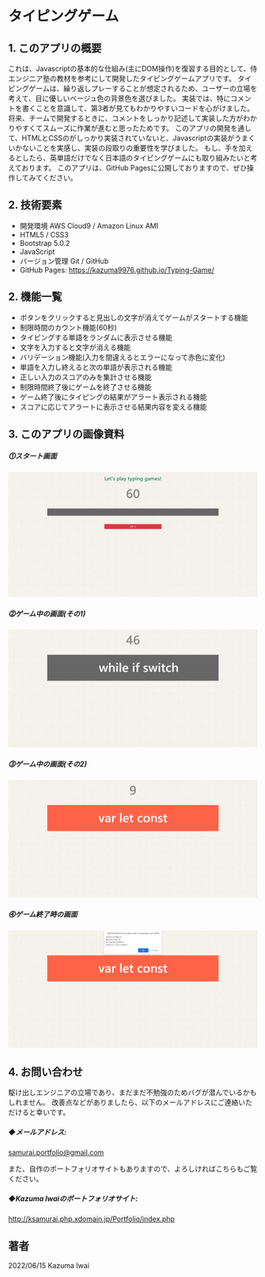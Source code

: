# タイピングゲーム

## 1. このアプリの概要
これは、Javascriptの基本的な仕組み(主にDOM操作)を復習する目的として、侍エンジニア塾の教材を参考にして開発したタイピングゲームアプリです。
タイピングゲームは、繰り返しプレーすることが想定されるため、ユーザーの立場を考えて、目に優しいベージュ色の背景色を選びました。
実装では、特にコメントを書くことを意識して、第3者が見てもわかりやすいコードを心がけました。
将来、チームで開発するときに、コメントをしっかり記述して実装した方がわかりやすくてスムーズに作業が進むと思ったためです。
このアプリの開発を通して、HTMLとCSSのがしっかり実装されていないと、Javascriptの実装がうまくいかないことを実感し、実装の段取りの重要性を学びました。
もし、手を加えるとしたら、英単語だけでなく日本語のタイピングゲームにも取り組みたいと考えております。
このアプリは、GitHub Pagesに公開しておりますので、ぜひ操作してみてください。

## 2. 技術要素

- 開発環境 AWS Cloud9 / Amazon Linux AMI
- HTML5 / CSS3
- Bootstrap 5.0.2
- JavaScript
- バージョン管理 Git / GitHub
- GitHub Pages: https://kazuma9976.github.io/Typing-Game/

## 2. 機能一覧
- ボタンをクリックすると見出しの文字が消えてゲームがスタートする機能
- 制限時間のカウント機能(60秒)
- タイピングする単語をランダムに表示させる機能
- 文字を入力すると文字が消える機能
- バリデーション機能(入力を間違えるとエラーになって赤色に変化)
- 単語を入力し終えると次の単語が表示される機能
- 正しい入力のスコアのみを集計させる機能
- 制限時間終了後にゲームを終了させる機能
- ゲーム終了後にタイピングの結果がアラート表示される機能
- スコアに応じてアラートに表示させる結果内容を変える機能


## 3. このアプリの画像資料

##### ⓵スタート画面
![最初の画面](/images/sample_1.jpg)

##### ⓶ゲーム中の画面(その1)
![ゲーム中の画面(その1)](/images/sample_2.jpg)

##### ⓷ゲーム中の画面(その2)
![ゲーム中の画面(その2)](/images/sample_3.jpg)

##### ⓸ゲーム終了時の画面
![ゲーム終了時の画面](/images/sample_4.jpg)

## 4. お問い合わせ
駆け出しエンジニアの立場であり、まだまだ不勉強のためバグが潜んでいるかもしれません。
改善点などがありましたら、以下のメールアドレスにご連絡いただけると幸いです。

##### ◆メールアドレス:
samurai.portfolio@gmail.com

また、自作のポートフォリオサイトもありますので、よろしければこちらもご覧ください。

##### ◆Kazuma Iwaiのポートフォリオサイト:
http://ksamurai.php.xdomain.jp/Portfolio/index.php

## 著者
2022/06/15 Kazuma Iwai